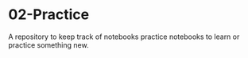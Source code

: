 # 02-Practice
A repository to keep track of notebooks practice notebooks to learn or practice something new.

